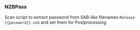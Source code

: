 ### NZBPass
Scan script to extract password from SAB-like filenames `Release {{password}}.nzb` and set them for Postprocessing